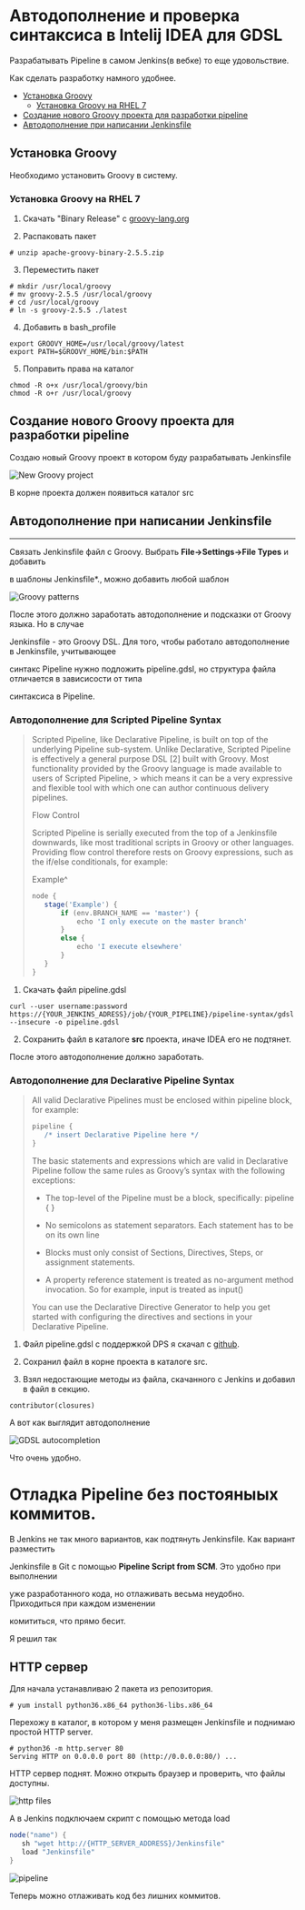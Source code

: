 # Автодополнение и проверка синтаксиса в Intelij IDEA для GDSL

Разрабатывать Pipeline в самом Jenkins(в вебке) то еще удовольствие. 

Как сделать разработку намного удобнее.

- [Установка Groovy](#install-Groovy)
  - [Установка Groovy на RHEL 7](#groovy-rhel7)
- [Создание нового Groovy проекта для разработки pipeline](#new-project)
- [Автодополнение при написании Jenkinsfile](#autocompletion) 

## Установка Groovy


Необходимо установить Groovy в систему.

### Установка Groovy на RHEL 7

1. Скачать "Binary Release"  c [groovy-lang.org](http://groovy-lang.org/install.html)

2. Распаковать пакет

```
# unzip apache-groovy-binary-2.5.5.zip
``` 
3. Переместить пакет
```
# mkdir /usr/local/groovy
# mv groovy-2.5.5 /usr/local/groovy
# cd /usr/local/groovy
# ln -s groovy-2.5.5 ./latest
```
4. Добавить в bash_profile
```
export GROOVY_HOME=/usr/local/groovy/latest
export PATH=$GROOVY_HOME/bin:$PATH
```
5. Поправить права на каталог
```
chmod -R o+x /usr/local/groovy/bin
chmod -R o+r /usr/local/groovy
```
## Создание нового Groovy проекта для разработки pipeline

Создаю новый Groovy проект в котором буду разрабатывать Jenkinsfile

![New Groovy project](images/jenkins_idea_new_project.png) 

В корне проекта должен появиться каталог src

## Автодополнение при написании Jenkinsfile 
***
 Связать Jenkinsfile файл с Groovy. Выбрать **File->Settings->File Types** и добавить 

в шаблоны Jenkinsfile*., можно добавить любой шаблон 

 ![Groovy patterns](images/jenkins_idea_patterns.png)


 После этого должно заработать автодополнение и подсказки от Groovy языка. Но в случае

 Jenkinsfile - это Groovy DSL. Для того, чтобы работало автодополнение в Jenkinsfile, учитывающее

 синтакс Pipeline нужно подложить pipeline.gdsl, но структура файла отличается в зависисости от типа
 
 синтаксиса в Pipeline.

### Автодополнение для Scripted Pipeline Syntax

>Scripted Pipeline, like Declarative Pipeline, is built on top of the underlying Pipeline sub-system. Unlike Declarative, Scripted Pipeline is effectively a general purpose DSL [2] built with Groovy. Most functionality provided by the Groovy language is made available to users of Scripted Pipeline, >
>which means it can be a very expressive and flexible tool with which one can author continuous delivery pipelines.
>
>Flow Control
>
>Scripted Pipeline is serially executed from the top of a Jenkinsfile downwards, like most traditional scripts in Groovy or other languages. Providing flow control therefore rests on Groovy expressions, such as the if/else conditionals, for example:
>
>
> Example^
>
>```groovy
>node {
>    stage('Example') {
>        if (env.BRANCH_NAME == 'master') {
>            echo 'I only execute on the master branch'
>        }
>        else {
>            echo 'I execute elsewhere'
>        }
>    }
>}
>```

 1. Скачать файл pipeline.gdsl

 ```
 curl --user username:password https://{YOUR_JENKINS_ADRESS}/job/{YOUR_PIPELINE}/pipeline-syntax/gdsl --insecure -o pipeline.gdsl
 ```

2.  Сохранить файл в каталоге **src** проекта, иначе IDEA его не подтянет.

После этого автодополнение должно заработать.

### Автодополнение для Declarative Pipeline Syntax

> All valid Declarative Pipelines must be enclosed within pipeline block, for example:
> ```groovy
> pipeline {
>    /* insert Declarative Pipeline here */
>}
>```
>The basic statements and expressions which are valid in Declarative Pipeline follow the same rules as Groovy’s syntax with the following exceptions:
>
>* The top-level of the Pipeline must be a block, specifically: pipeline { }
>
>* No semicolons as statement separators. Each statement has to be on its own line
>
>* Blocks must only consist of Sections, Directives, Steps, or assignment statements.
>
>* A property reference statement is treated as no-argument method invocation. So for example, input is treated as input()
>
>You can use the Declarative Directive Generator to help you get started with configuring the directives and sections in your Declarative Pipeline.

1. Файл pipeline.gdsl с поддержкой DPS я скачал с [github](https://gist.github.com/ggarcia24).

2. Сохранил файл в корне проекта в каталоге src.

3. Взял недостающие методы из файла, скачанного с Jenkins и добавил в файл в секцию.
```
contributor(closures)
```

А вот как выглядит автодополнение

![GDSL autocompletion](images/autocompletion.png)

Что очень удобно.


# Отладка Pipeline без постояныых коммитов.

В Jenkins не так много вариантов, как подтянуть Jenkinsfile. Как вариант разместить

Jenkinsfile в Git с помощью **Pipeline Script from SCM**. Это удобно при выполнении

уже разработанного кода, но отлаживать весьма неудобно. Приходиться при каждом изменении

комититься, что прямо бесит.

Я решил так

## HTTP сервер

Для начала устанавливаю 2 пакета из репозитория.

```
# yum install python36.x86_64 python36-libs.x86_64

```

Перехожу в каталог, в котором у меня размещен Jenkinsfile и поднимаю простой HTTP server.

```
# python36 -m http.server 80
Serving HTTP on 0.0.0.0 port 80 (http://0.0.0.0:80/) ...
```

HTTP сервер поднят. Можно открыть браузер и проверить, что файлы доступны.

![http files](images/http_files.png)

А в Jenkins подключаем скрипт с помощью метода load
```groovy
node("name") {
   sh "wget http://{HTTP_SERVER_ADDRESS}/Jenkinsfile"
   load "Jenkinsfile"
}
```

![pipeline](images/pipeline.png)

Теперь можно отлаживать код без лишних коммитов.


